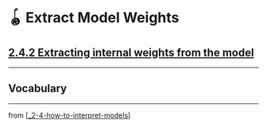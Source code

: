 # 🪀 Extract Model Weights

## [**2.4.2** Extracting internal weights from the model](https://livebook.manning.com/book/deep-learning-with-javascript/chapter-2/286)

---

## **Vocabulary**

---
from [[_2-4-how-to-interpret-models]]

[//begin]: # "Autogenerated link references for markdown compatibility"
[_2-4-how-to-interpret-models]: _2-4-how-to-interpret-models.md "🪀 How to Interpret Models"
[//end]: # "Autogenerated link references"